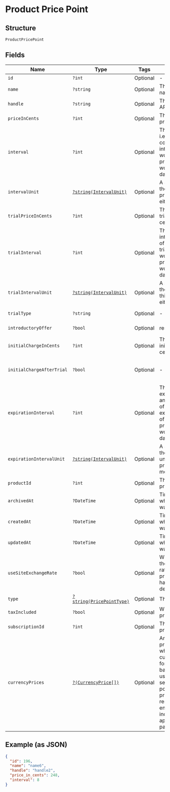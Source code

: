 
# Product Price Point

## Structure

`ProductPricePoint`

## Fields

| Name | Type | Tags | Description | Getter | Setter |
|  --- | --- | --- | --- | --- | --- |
| `id` | `?int` | Optional | - | getId(): ?int | setId(?int id): void |
| `name` | `?string` | Optional | The product price point name | getName(): ?string | setName(?string name): void |
| `handle` | `?string` | Optional | The product price point API handle | getHandle(): ?string | setHandle(?string handle): void |
| `priceInCents` | `?int` | Optional | The product price point price, in integer cents | getPriceInCents(): ?int | setPriceInCents(?int priceInCents): void |
| `interval` | `?int` | Optional | The numerical interval. i.e. an interval of ‘30’ coupled with an interval_unit of day would mean this product price point would renew every 30 days | getInterval(): ?int | setInterval(?int interval): void |
| `intervalUnit` | [`?string(IntervalUnit)`](../../doc/models/interval-unit.md) | Optional | A string representing the interval unit for this product price point, either month or day | getIntervalUnit(): ?string | setIntervalUnit(?string intervalUnit): void |
| `trialPriceInCents` | `?int` | Optional | The product price point trial price, in integer cents | getTrialPriceInCents(): ?int | setTrialPriceInCents(?int trialPriceInCents): void |
| `trialInterval` | `?int` | Optional | The numerical trial interval. i.e. an interval of ‘30’ coupled with an trial_interval_unit of day would mean this product price point would renew every 30 days | getTrialInterval(): ?int | setTrialInterval(?int trialInterval): void |
| `trialIntervalUnit` | [`?string(IntervalUnit)`](../../doc/models/interval-unit.md) | Optional | A string representing the trial interval unit for this product price point, either month or day | getTrialIntervalUnit(): ?string | setTrialIntervalUnit(?string trialIntervalUnit): void |
| `trialType` | `?string` | Optional | - | getTrialType(): ?string | setTrialType(?string trialType): void |
| `introductoryOffer` | `?bool` | Optional | reserved for future use | getIntroductoryOffer(): ?bool | setIntroductoryOffer(?bool introductoryOffer): void |
| `initialChargeInCents` | `?int` | Optional | The product price point initial charge, in integer cents | getInitialChargeInCents(): ?int | setInitialChargeInCents(?int initialChargeInCents): void |
| `initialChargeAfterTrial` | `?bool` | Optional | - | getInitialChargeAfterTrial(): ?bool | setInitialChargeAfterTrial(?bool initialChargeAfterTrial): void |
| `expirationInterval` | `?int` | Optional | The numerical expiration interval. i.e. an expiration_interval of ‘30’ coupled with an expiration_interval_unit of day would mean this product price point would expire every 30 days | getExpirationInterval(): ?int | setExpirationInterval(?int expirationInterval): void |
| `expirationIntervalUnit` | [`?string(IntervalUnit)`](../../doc/models/interval-unit.md) | Optional | A string representing the expiration interval unit for this product price point, either month or day | getExpirationIntervalUnit(): ?string | setExpirationIntervalUnit(?string expirationIntervalUnit): void |
| `productId` | `?int` | Optional | The product id this price point belongs to | getProductId(): ?int | setProductId(?int productId): void |
| `archivedAt` | `?DateTime` | Optional | Timestamp indicating when this price point was archived | getArchivedAt(): ?\DateTime | setArchivedAt(?\DateTime archivedAt): void |
| `createdAt` | `?DateTime` | Optional | Timestamp indicating when this price point was created | getCreatedAt(): ?\DateTime | setCreatedAt(?\DateTime createdAt): void |
| `updatedAt` | `?DateTime` | Optional | Timestamp indicating when this price point was last updated | getUpdatedAt(): ?\DateTime | setUpdatedAt(?\DateTime updatedAt): void |
| `useSiteExchangeRate` | `?bool` | Optional | Whether or not to use the site's exchange rate or define your own pricing when your site has multiple currencies defined. | getUseSiteExchangeRate(): ?bool | setUseSiteExchangeRate(?bool useSiteExchangeRate): void |
| `type` | [`?string(PricePointType)`](../../doc/models/price-point-type.md) | Optional | The type of price point | getType(): ?string | setType(?string type): void |
| `taxIncluded` | `?bool` | Optional | Whether or not the price point includes tax | getTaxIncluded(): ?bool | setTaxIncluded(?bool taxIncluded): void |
| `subscriptionId` | `?int` | Optional | The subscription id this price point belongs to | getSubscriptionId(): ?int | setSubscriptionId(?int subscriptionId): void |
| `currencyPrices` | [`?(CurrencyPrice[])`](../../doc/models/currency-price.md) | Optional | An array of currency pricing data is available when multiple currencies are defined for the site. It varies based on the use_site_exchange_rate setting for the price point. This parameter is present only in the response of read endpoints, after including the appropriate query parameter. | getCurrencyPrices(): ?array | setCurrencyPrices(?array currencyPrices): void |

## Example (as JSON)

```json
{
  "id": 196,
  "name": "name6",
  "handle": "handle2",
  "price_in_cents": 248,
  "interval": 8
}
```

